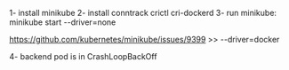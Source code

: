 1- install minikube
2- install conntrack crictl cri-dockerd
3- run minikube: minikube start --driver=none

https://github.com/kubernetes/minikube/issues/9399 >> --driver=docker

4- backend pod is in CrashLoopBackOff